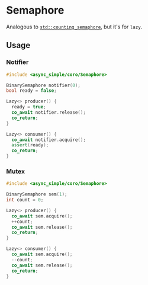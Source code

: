 # Semaphore
Analogous to [`std::counting_semaphore`](https://en.cppreference.com/w/cpp/thread/counting_semaphore), but it's for `lazy`.

## Usage

### Notifier
```c++
#include <async_simple/coro/Semaphore>

BinarySemaphore notifier(0);
bool ready = false;

Lazy<> producer() {
  ready = true;
  co_await notifier.release();
  co_return;
}

Lazy<> consumer() {
  co_await notifier.acquire();
  assert(ready);
  co_return;
}
```
### Mutex
```c++
#include <async_simple/coro/Semaphore>

BinarySemaphore sem(1);
int count = 0;

Lazy<> producer() {
  co_await sem.acquire();
  ++count;
  co_await sem.release();
  co_return;
}

Lazy<> consumer() {
  co_await sem.acquire();
  --count;
  co_await sem.release();
  co_return;
}
```

